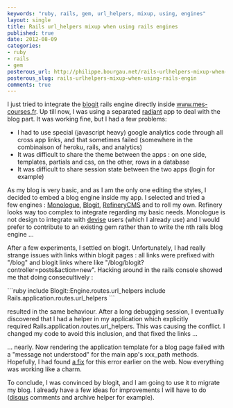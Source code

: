 ```yaml
---
keywords: "ruby, rails, gem, url_helpers, mixup, using, engines"
layout: single
title: Rails url_helpers mixup when using rails engines
published: true
date: 2012-08-09
categories:
- ruby
- rails
- gem
posterous_url: http://philippe.bourgau.net/rails-urlhelpers-mixup-when-using-rails-engin
posterous_slug: rails-urlhelpers-mixup-when-using-rails-engin
comments: true
---
```

<p>I just tried to integrate the <a href="https://github.com/KatanaCode/blogit">blogit</a> rails engine directly inside <a href="http://www.mes-courses.fr">www.mes-courses.fr</a>. Up till now, I was using a separated <a href="http://radiantcms.org/">radiant</a> app&nbsp;to deal with the blog part. It was working fine, but I had a few problems:</p>
<ul>
<li>I had to use special (javascript heavy) google analytics code through all cross app links, and that sometimes failed (somewhere in the combinaison of&nbsp;heroku, rails, and analytics)</li>
<li>It was difficult to share the theme between the apps : on one side, templates, partials and css, on the other, rows in a database</li>
<li>It was difficult to share session state between the two apps (login for example)</li>
</ul>
<p>As my blog is very basic, and as I am the only one editing the styles, I decided to embed a blog engine inside my app. I selected and tried a few&nbsp;engines : <a href="https://github.com/jipiboily/monologue">Monologue</a>, <a href="https://github.com/KatanaCode/blogit">Blogit</a>, <a href="http://refinerycms.com/">RefineryCMS</a> and to roll my own. Refinery looks way too complex to integrate regarding my basic needs. Monologue is not&nbsp;design to integrate with <a href="https://github.com/plataformatec/devise/">devise</a> users (which I already use) and I would prefer to contribute to an existing gem rather than to write the nth rails blog engine ...</p>
<p>After a few experiments, I settled on blogit. Unfortunately, I had really strange issues with links within blogit pages : all links were prefixed with "/blog" and blogit&nbsp;links where like "/blog/blogit?controller=posts&amp;action=new". Hacking around in the rails console showed me that doing consecultively :</p>
<p>
```ruby
include Blogit::Engine.routes.url_helpers
include Rails.application.routes.url_helpers
```
</p>
<p>resulted in the same behaviour. After a long debugging session, I eventually discovered that I had a helper in my application which explicitly required&nbsp;Rails.application.routes.url_helpers. This was causing the conflict. I changed my code to avoid this inclusion, and that fixed the links ...</p>
<p>... nearly. Now rendering the application template for a blog page failed with a "message not understood" for the main app's xxx_path methods. Hopefully, I had&nbsp;found <a href="http://www.candland.net/2012/04/17/rails-routes-used-in-an-isolated-engine/">a fix</a> for this error earlier on the web. Now everything was working like a charm.</p>
<p>To conclude, I was convinced by blogit, and I am going to use it to migrate my blog. I already have a few ideas for improvements I will have to do (<a href="http://disqus.com/">disqus</a> comments&nbsp;and archive helper for example).</p>
